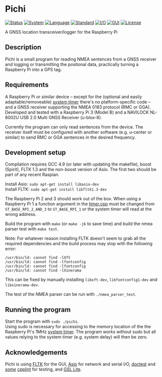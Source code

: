# Pichi
[![Status](https://img.shields.io/badge/Status-WIP-yellow.svg)](http://www.merriam-webster.com/dictionary/work%20in%20progress)
[![System](https://img.shields.io/badge/System-Raspberry%20Pi-bc1142.svg)](https://www.raspberrypi.org/)
[![Language](https://img.shields.io/badge/Language-C%2B%2B-blue.svg)](https://isocpp.org/)
[![Standard](https://img.shields.io/badge/C%2B%2B-14-blue.svg)](https://en.wikipedia.org/wiki/C%2B%2B#Standardization)
[![I/O](https://img.shields.io/badge/I%2FO-Asio-blue.svg)](http://think-async.com/)
[![GUI](https://img.shields.io/badge/GUI-FLTK-blue.svg)](http://www.fltk.org/)
[![License](https://img.shields.io/badge/License-MIT-lightgrey.svg)](https://opensource.org/licenses/MIT)

A GNSS location transceiver/logger for the Raspberry Pi

Description
---
Pichi is a small program for reading NMEA sentences from a GNSS receiver and logging or transmitting the positonal data, practically turning a Raspberry Pi into a GPS tag.

Requirements
---
A Raspberry Pi or similar device – except for the (optional and easily adaptable/removeable) [system timer](/timer.h) there's no platform-specific code – and a GNSS receiver supporting the NMEA 0183 protocol (RMC or GGA). Developed and tested with a Raspberry Pi 3 (Model B) and a NAVILOCK NL-8002U USB 2.0 Multi GNSS Receiver (u-blox-8).

Currently the program can only read sentences from the device. The receiver itself must be configured with another software (e.g. u-center or similar) to send RMC or GGA sentences in the desired frequency.

Development setup
---
Compilation requires GCC 4.9 (or later with updating the makefile), boost (Spirit), FLTK 1.3 and the non-boost version of Asio. The first two should be part of any recent Raspian.

Install Asio: `sudo apt-get install libasio-dev`<br>
Install FLTK: `sudo apt-get install libfltk1.3-dev`<br>

The Raspberry Pi 2 and 3 should work out of the box. When using a Raspberry Pi 1 a function argument in the [timer.cpp](/timer.cpp#L20) must be changed from `ST_BASE_RPI_2_AND_3` to `ST_BASE_RPI_1` or the system timer will read at the wrong address.

Build the program with `make` (or `make -j6` to save time) and build the nmea parser test with `make test`.

Note: For whatever reason installing FLTK doesn't seem to grab all the required dependencies and the build process may stop with the following error:
```
/usr/bin/ld: cannot find -lXft
/usr/bin/ld: cannot find -lfontconfig
/usr/bin/ld: cannot find -lfontconfig
/usr/bin/ld: cannot find -lXinerama
```
This can be fixed by manually installing `libxft-dev`, `libfontconfig1-dev` and `libxinerama-dev`.

The test of the NMEA parser can be run with `./nmea_parser_test`.

Running the program
---
Start the program with `sudo ./pichi`.<br>
Using sudo is necessary for accessing to the memory location of the the Raspberry Pi's 1MHz [system timer](/timer.cpp#L13). The program works without sudo but all values relying to the system timer (e.g. system delay) will then be zero.

Acknowledgements
---
Pichi is using [FLTK](http://www.fltk.org) for the GUI, [Asio](http://think-async.com/) for network and serial I/O, [doctest](https://github.com/onqtam/doctest) and [*some*](http://kthx.de/~xeth/pub/non-const.png) [cpplint](https://github.com/google/styleguide/tree/gh-pages/cpplint) for testing, and [GSL Lite](https://github.com/martinmoene/gsl-lite).

